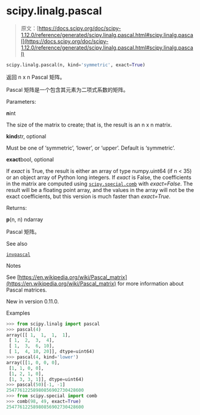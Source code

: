 # scipy.linalg.pascal

> 原文：[https://docs.scipy.org/doc/scipy-1.12.0/reference/generated/scipy.linalg.pascal.html#scipy.linalg.pascal](https://docs.scipy.org/doc/scipy-1.12.0/reference/generated/scipy.linalg.pascal.html#scipy.linalg.pascal)

```py
scipy.linalg.pascal(n, kind='symmetric', exact=True)
```

返回 n x n Pascal 矩阵。

Pascal 矩阵是一个包含其元素为二项式系数的矩阵。

Parameters:

**n**int

The size of the matrix to create; that is, the result is an n x n matrix.

**kind**str, optional

Must be one of ‘symmetric’, ‘lower’, or ‘upper’. Default is ‘symmetric’.

**exact**bool, optional

If *exact* is True, the result is either an array of type numpy.uint64 (if n < 35) or an object array of Python long integers. If *exact* is False, the coefficients in the matrix are computed using [`scipy.special.comb`](scipy.special.comb.html#scipy.special.comb "scipy.special.comb") with *exact=False*. The result will be a floating point array, and the values in the array will not be the exact coefficients, but this version is much faster than *exact=True*.

Returns:

**p**(n, n) ndarray

Pascal 矩阵。

See also

[`invpascal`](scipy.linalg.invpascal.html#scipy.linalg.invpascal "scipy.linalg.invpascal")

Notes

See [https://en.wikipedia.org/wiki/Pascal_matrix](https://en.wikipedia.org/wiki/Pascal_matrix) for more information about Pascal matrices.

New in version 0.11.0.

Examples

```py
>>> from scipy.linalg import pascal
>>> pascal(4)
array([[ 1,  1,  1,  1],
 [ 1,  2,  3,  4],
 [ 1,  3,  6, 10],
 [ 1,  4, 10, 20]], dtype=uint64)
>>> pascal(4, kind='lower')
array([[1, 0, 0, 0],
 [1, 1, 0, 0],
 [1, 2, 1, 0],
 [1, 3, 3, 1]], dtype=uint64)
>>> pascal(50)[-1, -1]
25477612258980856902730428600
>>> from scipy.special import comb
>>> comb(98, 49, exact=True)
25477612258980856902730428600 
```
